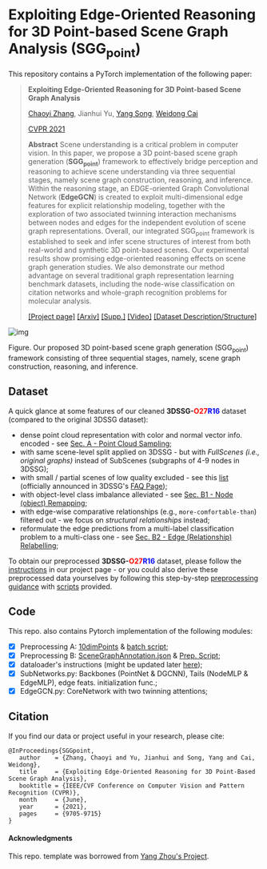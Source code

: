 # Exploiting Edge-Oriented Reasoning for 3D Point-based Scene Graph Analysis (SGG<sub>point</sub>)

This repository contains a PyTorch implementation of the following paper:

> **Exploiting Edge-Oriented Reasoning for 3D Point-based Scene Graph Analysis**
>
> [Chaoyi Zhang](https://chaoyivision.github.io/), Jianhui Yu, [Yang Song](http://www.cse.unsw.edu.au/~ysong/), [Weidong Cai](https://www.sydney.edu.au/engineering/about/our-people/academic-staff/tom-cai.html)
>
> [CVPR 2021](https://openaccess.thecvf.com/content/CVPR2021/html/Zhang_Exploiting_Edge-Oriented_Reasoning_for_3D_Point-Based_Scene_Graph_Analysis_CVPR_2021_paper.html)
>
> **Abstract** Scene understanding is a critical problem in computer vision. In this paper, we propose a 3D point-based scene graph generation (<b>SGG<sub>point</sub></b>) framework to effectively bridge perception and reasoning to achieve scene understanding via three sequential stages, namely scene graph construction, reasoning, and inference. Within the reasoning stage, an EDGE-oriented Graph Convolutional Network (<b>EdgeGCN</b>) is created to exploit multi-dimensional edge features for explicit relationship modeling, together with the exploration of two associated twinning interaction mechanisms between nodes and edges for the independent evolution of scene graph representations. Overall, our integrated SGG<sub>point</sub> framework is established to seek and infer scene structures of interest from both real-world and synthetic 3D point-based scenes. Our experimental results show promising edge-oriented reasoning effects on scene graph generation studies. We also demonstrate our method advantage on several traditional graph representation learning benchmark datasets, including the node-wise classification on citation networks and whole-graph recognition problems for molecular analysis.
>
> [[Project page]](https://SGGpoint.github.io/) [[Arxiv]](https://arxiv.org/pdf/2103.05558.pdf) [[Supp.]](https://sggpoint.github.io/supplementary.pdf) [[Video]](https://sggpoint.github.io/#video) [[Dataset Description/Structure]](https://chaoyivision.github.io/SGGpoint/)

![img](docs/teaser.png)

Figure. Our proposed 3D point-based scene graph generation (SGG<sub>point</sub>) framework consisting of three sequential stages, namely, scene graph construction, reasoning, and inference.

## Dataset

A quick glance at some features of our cleaned <b>3DSSG-<font color="red">O27</font><font color="blue">R16</font></b> dataset (compared to the original 3DSSG dataset):
* dense point cloud representation with color and normal vector info. encoded - see [Sec. A - Point Cloud Sampling](https://chaoyivision.github.io/SGGpoint/#a-point-cloud-sampling);
* with same scene-level split applied on 3DSSG - but with <i>FullScenes (i.e., original graphs)</i> instead of SubScenes (subgraphs of 4-9 nodes in 3DSSG);
* with small / partial scenes of low quality excluded - see this [list](http://campar.in.tum.de/files/3RScan/partial.txt) (officially announced in 3DSSG's [FAQ Page](https://github.com/WaldJohannaU/3RScan/blob/master/FAQ.md#some-scenes-in-3rscan-seem-to-be-quite-small--partial-whys-that));
* with object-level class imbalance alleviated - see [Sec. B1 - Node (object) Remapping](https://chaoyivision.github.io/SGGpoint/#b-updates-on-scene-graph-annotations);
* with edge-wise comparative relationships (e.g., `more-comfortable-than`) filtered out - we focus on <i>structural relationships</i> instead;
* reformulate the edge predictions from a multi-label classification problem to a multi-class one - see [Sec. B2 - Edge (Relationship) Relabelling](https://chaoyivision.github.io/SGGpoint/#b-updates-on-scene-graph-annotations);

To obtain our preprocessed <b>3DSSG-<font color="red">O27</font><font color="blue">R16</font></b> dataset, please follow the [instructions](https://sggpoint.github.io/#dataset) in our project page - or you could also derive these preprocessed data yourselves by following this step-by-step [preprocessing guidance](https://chaoyivision.github.io/SGGpoint/#dataset-preprocessing) with [scripts](https://github.com/chaoyivision/SGGpoint/blob/main/preprocessing/) provided. 

## Code 

This repo. also contains Pytorch implementation of the following modules:
- [x] Preprocessing A: [10dimPoints](https://chaoyivision.github.io/SGGpoint/#a-point-cloud-sampling) & [batch script](https://github.com/chaoyivision/SGGpoint/blob/main/preprocessing/point_cloud_sampling.bash);
- [x] Preprocessing B: [SceneGraphAnnotation.json](https://chaoyivision.github.io/SGGpoint/#b-updates-on-scene-graph-annotations) & [Prep. Script](https://github.com/chaoyivision/SGGpoint/blob/main/preprocessing/scene_graph_remapping.ipynb);
- [x] dataloader's instructions (might be updated later [here](https://chaoyivision.github.io/SGGpoint/#last-few-steps));
- [x] SubNetworks.py: Backbones (PointNet & DGCNN), Tails (NodeMLP & EdgeMLP), edge feats. initialization func.;
- [x] EdgeGCN.py: CoreNetwork with two twinning attentions;

## Citation

If you find our data or project useful in your research, please cite:

```
@InProceedings{SGGpoint,
   author    = {Zhang, Chaoyi and Yu, Jianhui and Song, Yang and Cai, Weidong},
   title     = {Exploiting Edge-Oriented Reasoning for 3D Point-Based Scene Graph Analysis},
   booktitle = {IEEE/CVF Conference on Computer Vision and Pattern Recognition (CVPR)},
   month     = {June},
   year      = {2021},
   pages     = {9705-9715}
}
```
#### Acknowledgments
This repo. template was borrowed from [Yang Zhou's Project](https://github.com/yzhou359/3DIndoor-SceneGraphNet).
